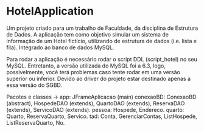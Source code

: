 # HotelApplication

Um projeto criado para um trabalho de Faculdade, da disciplina de Estrutura de Dados. A aplicação tem como objetivo simular um sistema de informação de um Hotel fictício, utilizando de estrutura de dados (i.e. lista e fila). Integrado ao banco de dados MySQL.

Para rodar a aplicação é necessário rodar o script DDL (script_hotel) no seu MySQL. Entretanto, a versão utilizada do MySQL foi a 6.3, logo, possivelmente, você terá problemas caso tente rodar em uma versão superior ou inferior. Devido ao driver do projeto estar destinado apenas a essa versão do SGBD.

Pacotes e classes ->  app: JFrameAplicacao (main)
                      conexaoBD: ConexaoBD (abstract), HospedeDAO (extends), QuartoDAO (extends), ReservaDAO (extends), ServicoDAO (extends).
                      pessoa: Hospede, Endereco.
                      quarto: Quarto, ReservaQuarto, Servico.
                      tad: Conta, GerenciarContas, ListHospede, ListReservaQuarto, No.
